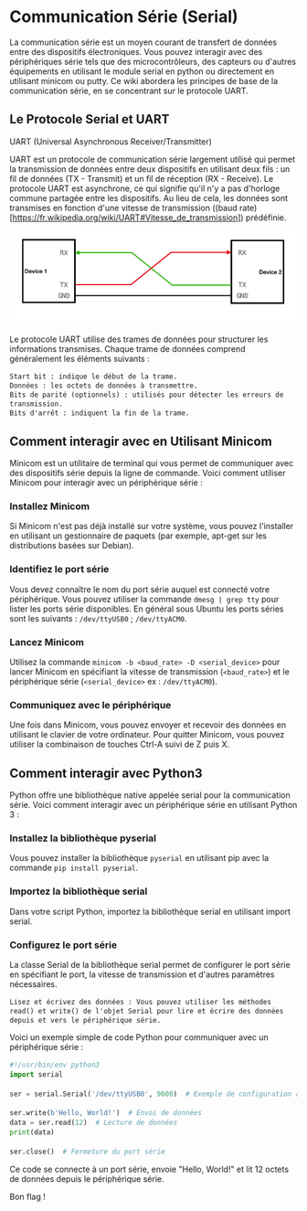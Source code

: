 # Communication Série (Serial)

La communication série est un moyen courant de transfert de données entre des dispositifs électroniques. Vous pouvez interagir avec des périphériques série tels que des microcontrôleurs, des capteurs ou d'autres équipements en utilisant le module serial en python ou directement en utilisant minicom ou putty. Ce wiki abordera les principes de base de la communication série, en se concentrant sur le protocole UART.

## Le Protocole Serial et UART
UART (Universal Asynchronous Receiver/Transmitter)

UART est un protocole de communication série largement utilisé qui permet la transmission de données entre deux dispositifs en utilisant deux fils : un fil de données (TX - Transmit) et un fil de réception (RX - Receive). Le protocole UART est asynchrone, ce qui signifie qu'il n'y a pas d'horloge commune partagée entre les dispositifs. Au lieu de cela, les données sont transmises en fonction d'une vitesse de transmission ((baud rate)[https://fr.wikipedia.org/wiki/UART#Vitesse_de_transmission]) prédéfinie.

![Connexion UART RX TX](serial_rx_tx.png)

Le protocole UART utilise des trames de données pour structurer les informations transmises. Chaque trame de données comprend généralement les éléments suivants :

    Start bit : indique le début de la trame.
    Données : les octets de données à transmettre.
    Bits de parité (optionnels) : utilisés pour détecter les erreurs de transmission.
    Bits d'arrêt : indiquent la fin de la trame.

## Comment interagir avec en Utilisant Minicom

Minicom est un utilitaire de terminal qui vous permet de communiquer avec des dispositifs série depuis la ligne de commande. Voici comment utiliser Minicom pour interagir avec un périphérique série :

 ### Installez Minicom
Si Minicom n'est pas déjà installé sur votre système, vous pouvez l'installer en utilisant un gestionnaire de paquets (par exemple, apt-get sur les distributions basées sur Debian).

### Identifiez le port série
Vous devez connaître le nom du port série auquel est connecté votre périphérique. Vous pouvez utiliser la commande `dmesg | grep tty` pour lister les ports série disponibles.
En général sous Ubuntu les ports séries sont les suivants : `/dev/ttyUSB0` ; `/dev/ttyACM0`.

### Lancez Minicom
Utilisez la commande `minicom -b <baud_rate> -D <serial_device>` pour lancer Minicom en spécifiant la vitesse de transmission (`<baud_rate>`) et le périphérique série (`<serial_device>` ex : `/dev/ttyACM0`).

### Communiquez avec le périphérique
Une fois dans Minicom, vous pouvez envoyer et recevoir des données en utilisant le clavier de votre ordinateur. Pour quitter Minicom, vous pouvez utiliser la combinaison de touches Ctrl-A suivi de Z puis X.

## Comment interagir avec Python3

Python offre une bibliothèque native appelée serial pour la communication série. Voici comment interagir avec un périphérique série en utilisant Python 3 :

### Installez la bibliothèque pyserial
Vous pouvez installer la bibliothèque `pyserial` en utilisant pip avec la commande `pip install pyserial`.

### Importez la bibliothèque serial
Dans votre script Python, importez la bibliothèque serial en utilisant import serial.

### Configurez le port série
La classe Serial de la bibliothèque serial permet de configurer le port série en spécifiant le port, la vitesse de transmission et d'autres paramètres nécessaires.

    Lisez et écrivez des données : Vous pouvez utiliser les méthodes read() et write() de l'objet Serial pour lire et écrire des données depuis et vers le périphérique série.

Voici un exemple simple de code Python pour communiquer avec un périphérique série :

```python
#!/usr/bin/env python3
import serial

ser = serial.Serial('/dev/ttyUSB0', 9600)  # Exemple de configuration à 9600 bauds

ser.write(b'Hello, World!')  # Envoi de données
data = ser.read(12)  # Lecture de données
print(data)

ser.close()  # Fermeture du port série
```

Ce code se connecte à un port série, envoie "Hello, World!" et lit 12 octets de données depuis le périphérique série.

Bon flag !
